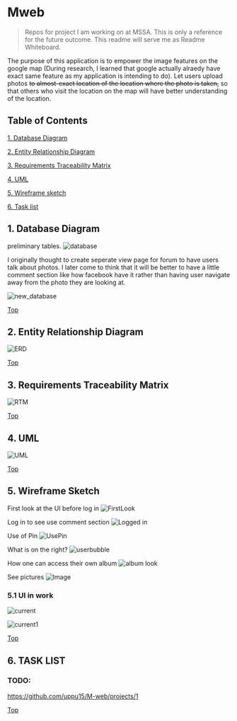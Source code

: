 # Mweb
> Repos for project I am working on at MSSA.  This is only a reference for the future outcome.  This readme will serve me as Readme Whiteboard.

The purpose of this application is to empower the image features on the google map (During research, I learned that google actually alraedy have exact same feature as my application is intending to do).  Let users upload photos ~~to almost-exact location of the location where the photo is taken,~~ so that others who visit the location on the map will have better understanding of the location.

## Table of Contents


[1. Database Diagram](#1-database-diagram)

[2. Entity Relationship Diagram](#2-entity-relationship-diagram)

[3. Requirements Traceability Matrix](#3-requirements-traceability-matrix)

[4. UML](#4-uml)

[5. Wireframe sketch](#5-wireframe-sketch)

[6. Task list](#6-task-list)

## 1. Database Diagram
preliminary tables.
![database](https://i.imgur.com/z5mGIAY.jpg)

I originally thought to create seperate view page for forum to have users talk about photos.  I later come to think that it will be better to have a little comment section like how facebook have it rather than having user navigate away from the photo they are looking at.

![new_database](https://github.com/uppu15/M-web/blob/master/Sources/New_databasediagram20190928.JPG?raw=true)


[Top](#table-of-contents)

## 2. Entity Relationship Diagram
![ERD](https://i.imgur.com/Xiyfv0E.png)


[Top](#table-of-contents)

## 3. Requirements Traceability Matrix
![RTM](https://i.imgur.com/PvkbOt7.jpg)


[Top](#table-of-contents)

## 4. UML
![UML](https://github.com/uppu15/M-web/blob/master/Sources/UML_edit.jpg?raw=true)


[Top](#table-of-contents)

## 5. Wireframe Sketch
First look at the UI before log in
![FirstLook](https://i.imgur.com/0aeOKFV.jpg)

Log in to see use comment section
![Logged in](https://i.imgur.com/CzdQwAh.jpg)

Use of Pin
![UsePin](https://i.imgur.com/WtI5xJp.jpg)

What is on the right?
![userbubble](https://i.imgur.com/cfVyGdU.jpg)

How one can access their own album
![album look](https://i.imgur.com/DpyYMBr.jpg)

See pictures
![Image](https://i.imgur.com/TCvIXda.jpg)

### 5.1 UI in work
![current](https://github.com/uppu15/M-web/blob/master/Sources/UI%20in%20work.JPG?raw=true)

![current1](https://github.com/uppu15/M-web/blob/master/Sources/UI%20in%20work_a.JPG?raw=true)


[Top](#table-of-contents)

## 6. TASK LIST

### TODO:

https://github.com/uppu15/M-web/projects/1
  

[Top](#table-of-contents)

